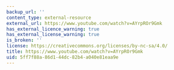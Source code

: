 ```yaml
---
backup_url: ''
content_type: external-resource
external_url: https://www.youtube.com/watch?v=AYrpROr9Gmk
has_external_licence_warning: true
has_external_license_warning: true
is_broken: ''
license: https://creativecommons.org/licenses/by-nc-sa/4.0/
title: https://www.youtube.com/watch?v=AYrpROr9Gmk
uid: 5ff7f88a-86d1-44dc-82b4-a040e81eaa9e
---
```

